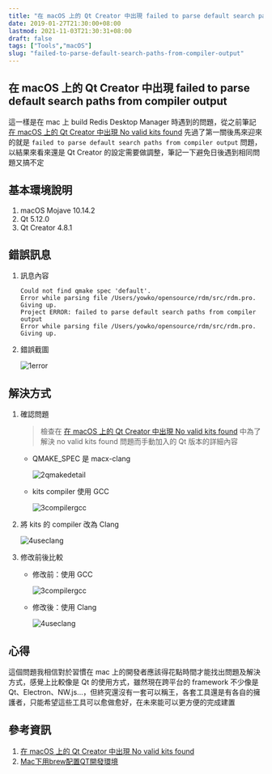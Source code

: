 ```yaml
---
title: "在 macOS 上的 Qt Creator 中出現 failed to parse default search paths from compiler output"
date: 2019-01-27T21:30:00+08:00
lastmod: 2021-11-03T21:30:31+08:00
draft: false
tags: ["Tools","macOS"]
slug: "failed-to-parse-default-search-paths-from-compiler-output"
---
```

## 在 macOS 上的 Qt Creator 中出現 failed to parse default search paths from compiler output

這一樣是在 mac 上 build Redis Desktop Manager 時遇到的問題，從之前筆記 [在 macOS 上的 Qt Creator 中出現 No valid kits found](/no-valid-kits-found-on-mac) 先過了第一關後馬來迎來的就是 `failed to parse default search paths from compiler output` 問題，以結果來看來還是 Qt Creator 的設定需要做調整，筆記一下避免日後遇到相同問題又搞不定

## 基本環境說明

1. macOS Mojave 10.14.2
2. Qt 5.12.0
3. Qt Creator 4.8.1

## 錯誤訊息

1. 訊息內容

    ```log
    Could not find qmake spec 'default'.
    Error while parsing file /Users/yowko/opensource/rdm/src/rdm.pro. Giving up.
    Project ERROR: failed to parse default search paths from compiler output
    Error while parsing file /Users/yowko/opensource/rdm/src/rdm.pro. Giving up.
    ```

2. 錯誤截圖

    ![1error](https://user-images.githubusercontent.com/3851540/51801887-8d199b00-227e-11e9-884b-aae17820e69f.png)

## 解決方式

1. 確認問題

    > 檢查在 [在 macOS 上的 Qt Creator 中出現 No valid kits found](/no-valid-kits-found-on-mac) 中為了解決 no valid kits found 問題而手動加入的 Qt 版本的詳細內容

    - QMAKE_SPEC 是 macx-clang

        ![2qmakedetail](https://user-images.githubusercontent.com/3851540/51801888-8d199b00-227e-11e9-8227-7fb629df0546.png)
    - kits compiler 使用 GCC
  
        ![3compilergcc](https://user-images.githubusercontent.com/3851540/51801889-8db23180-227e-11e9-87ab-513687671b79.png)

2. 將 kits 的 compiler 改為 Clang

    ![4useclang](https://user-images.githubusercontent.com/3851540/51801890-8db23180-227e-11e9-81f6-9742a1c641e4.png)

3. 修改前後比較
   - 修改前：使用 GCC

        ![3compilergcc](https://user-images.githubusercontent.com/3851540/51801889-8db23180-227e-11e9-87ab-513687671b79.png)
   - 修改後：使用 Clang

        ![4useclang](https://user-images.githubusercontent.com/3851540/51801890-8db23180-227e-11e9-81f6-9742a1c641e4.png)

## 心得

這個問題我相信對於習慣在 mac 上的開發者應該得花點時間才能找出問題及解決方式，感覺上比較像是 Qt 的使用方式，雖然現在跨平台的 framework 不少像是 Qt、Electron、NW.js...，但終究還沒有一套可以稱王，各套工具還是有各自的擁護者，只能希望這些工具可以愈做愈好，在未來能可以更方便的完成建置

## 參考資訊

1. [在 macOS 上的 Qt Creator 中出現 No valid kits found](/no-valid-kits-found-on-mac)
2. [Mac下用brew配置QT開發環境](http://www.tiger2doudou.com/blog/post/metorm/Mac%E4%B8%8B%E7%94%A8brew%E9%85%8D%E7%BD%AEQT%E5%BC%80%E5%8F%91%E7%8E%AF%E5%A2%83)
